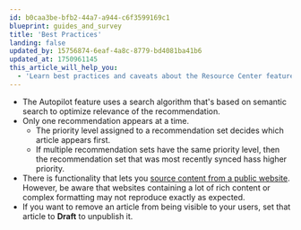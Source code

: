 ```yaml
---
id: b0caa3be-bfb2-44a7-a944-c6f3599169c1
blueprint: guides_and_survey
title: 'Best Practices'
landing: false
updated_by: 15756874-6eaf-4a8c-8779-bd4081ba41b6
updated_at: 1750961145
this_article_will_help_you:
  - 'Learn best practices and caveats about the Resource Center feature'
---
```

- The Autopilot feature uses a search algorithm that's based on semantic search to optimize relevance of the recommendation.
- Only one recommendation appears at a time.
    - The priority level assigned to a recommendation set decides which article appears first. 
    - If multiple recommendation sets have the same priority level, then the recommendation set that was most recently synced hass higher priority.
- There is functionality that lets you [source content from a public website](/docs/guides-and-surveys/resource-center-website-scraper). However, be aware that websites containing a lot of rich content or complex formatting may not reproduce exactly as expected. 
- If you want to remove an article from being visible to your users, set that article to **Draft** to unpublish it.